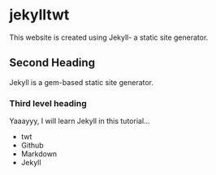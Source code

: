 # jekylltwt

This website is created using Jekyll- a static site generator.

## Second Heading

Jekyll is a gem-based static site generator.

### Third level heading

Yaaayyy, I will learn Jekyll in this tutorial...

- twt
- Github
- Markdown
- Jekyll
